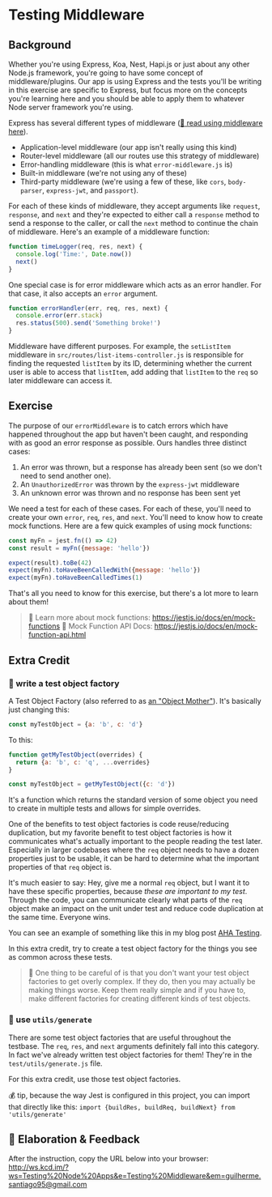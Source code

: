 # Testing Middleware

## Background

Whether you're using Express, Koa, Nest, Hapi.js or just about any other Node.js
framework, you're going to have some concept of middleware/plugins. Our app is
using Express and the tests you'll be writing in this exercise are specific to
Express, but focus more on the concepts you're learning here and you should be
able to apply them to whatever Node server framework you're using.

Express has several different types of middleware
([📜 read using middleware here](https://expressjs.com/en/guide/using-middleware.html)).

- Application-level middleware (our app isn't really using this kind)
- Router-level middleware (all our routes use this strategy of middleware)
- Error-handling middleware (this is what `error-middleware.js` is)
- Built-in middleware (we're not using any of these)
- Third-party middleware (we're using a few of these, like `cors`,
  `body-parser`, `express-jwt`, and `passport`).

For each of these kinds of middleware, they accept arguments like `request`,
`response`, and `next` and they're expected to either call a `response` method
to send a response to the caller, or call the `next` method to continue the
chain of middleware. Here's an example of a middleware function:

```javascript
function timeLogger(req, res, next) {
  console.log('Time:', Date.now())
  next()
}
```

One special case is for error middleware which acts as an error handler. For
that case, it also accepts an `error` argument.

```javascript
function errorHandler(err, req, res, next) {
  console.error(err.stack)
  res.status(500).send('Something broke!')
}
```

Middleware have different purposes. For example, the `setListItem` middleware in
`src/routes/list-items-controller.js` is responsible for finding the requested
`listItem` by its ID, determining whether the current user is able to access
that `listItem`, add adding that `listItem` to the `req` so later middleware can
access it.

## Exercise

The purpose of our `errorMiddleware` is to catch errors which have happened
throughout the app but haven't been caught, and responding with as good an error
response as possible. Ours handles three distinct cases:

1. An error was thrown, but a response has already been sent (so we don't need
   to send another one).
2. An `UnauthorizedError` was thrown by the `express-jwt` middleware
3. An unknown error was thrown and no response has been sent yet

We need a test for each of these cases. For each of these, you'll need to create
your own `error`, `req`, `res`, and `next`. You'll need to know how to create
mock functions. Here are a few quick examples of using mock functions:

```javascript
const myFn = jest.fn(() => 42)
const result = myFn({message: 'hello'})

expect(result).toBe(42)
expect(myFn).toHaveBeenCalledWith({message: 'hello'})
expect(myFn).toHaveBeenCalledTimes(1)
```

That's all you need to know for this exercise, but there's a lot more to learn
about them!

> 📜 Learn more about mock functions: https://jestjs.io/docs/en/mock-functions
> 📜 Mock Function API Docs: https://jestjs.io/docs/en/mock-function-api.html

## Extra Credit

### 💯 write a test object factory

A Test Object Factory (also referred to as
[an "Object Mother"](https://martinfowler.com/bliki/ObjectMother.html)). It's
basically just changing this:

```javascript
const myTestObject = {a: 'b', c: 'd'}
```

To this:

```javascript
function getMyTestObject(overrides) {
  return {a: 'b', c: 'q', ...overrides}
}

const myTestObject = getMyTestObject({c: 'd'})
```

It's a function which returns the standard version of some object you need to
create in multiple tests and allows for simple overrides.

One of the benefits to test object factories is code reuse/reducing duplication,
but my favorite benefit to test object factories is how it communicates what's
actually important to the people reading the test later. Especially in larger
codebases where the `req` object needs to have a dozen properties just to be
usable, it can be hard to determine what the important properties of that `req`
object is.

It's much easier to say: Hey, give me a normal `req` object, but I want it to
have these specific properties, because _these are important to my test_.
Through the code, you can communicate clearly what parts of the `req` object
make an impact on the unit under test and reduce code duplication at the same
time. Everyone wins.

You can see an example of something like this in my blog post
[AHA Testing](https://kentcdodds.com/blog/aha-testing).

In this extra credit, try to create a test object factory for the things you see
as common across these tests.

> 🦉 One thing to be careful of is that you don't want your test object
> factories to get overly complex. If they do, then you may actually be making
> things worse. Keep them really simple and if you have to, make different
> factories for creating different kinds of test objects.

### 💯 use `utils/generate`

There are some test object factories that are useful throughout the testbase.
The `req`, `res`, and `next` arguments definitely fall into this category. In
fact we've already written test object factories for them! They're in the
`test/utils/generate.js` file.

For this extra credit, use those test object factories.

💰 tip, because the way Jest is configured in this project, you can import that
directly like this:
`import {buildRes, buildReq, buildNext} from 'utils/generate'`

## 🦉 Elaboration & Feedback

After the instruction, copy the URL below into your browser:
http://ws.kcd.im/?ws=Testing%20Node%20Apps&e=Testing%20Middleware&em=guilherme.santiago95@gmail.com
